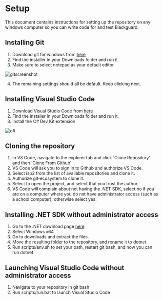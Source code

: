 ﻿# Setup
This document contains instructions for setting up the repository on any windows computer so you can write code for and test Blackguard.

## Installing Git
1. Download git for windows from [here](https://git-scm.com/download/win)
2. Find the installer in your Downloads folder and run it
3. Make sure to select notepad as your default editor.

![gitscreenshot](https://github.com/ppebb/isp2/assets/36719558/45242652-99e1-488b-b989-7a5fa32b436c)

4. The remaining settings should all be default. Keep clicking next.

## Installing Visual Studio Code
1. Download Visual Studio Code from [here](https://code.visualstudio.com/)
2. Find the installer in your Downloads folder and run it.
3. Install the C# Dev Kit extension

![c#](https://github.com/ppebb/isp2/assets/36719558/e3954c63-aabc-45f6-8e16-f207604dbb68)

## Cloning the repository
1. In VS Code, navigate to the explorer tab and click 'Clone Repository' and then 'Clone From Github'
2. VS Code will ask you to sign in to Github and authorize VS Code.
3. Select isp2 from the list of available repositories and clone it.
4. Authorize git-ecosystem to clone it.
5. Select to open the project, and select that you trust the author.
6. VS Code will complain about not having the .NET SDK, select no if you are on a computer where you do not have administrator access (such as a school computer), otherwise select yes.

## Installing .NET SDK without administrator access
1. Go to the .NET download page [here](https://dotnet.microsoft.com/en-us/download/dotnet/8.0)
2. Select Windows x64
3. Go to downloads and extract the files.
4. Move the resulting folder to the repository, and rename it to dotnet
5. Run scripts/env.sh to set your path, restart git bash, and now you can run dotnet.

## Launching Visual Studio Code without administrator access
1. Navigate to your repository in git bash
2. Run scripts/run.bat to launch Visual Studio Code
